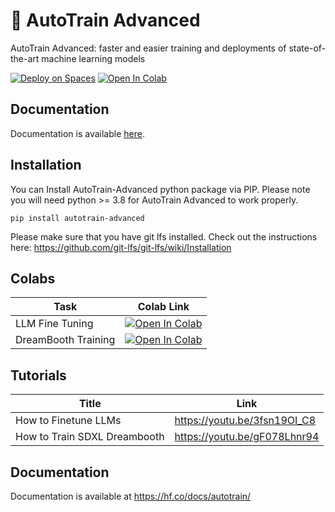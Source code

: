 # 🤗 AutoTrain Advanced

AutoTrain Advanced: faster and easier training and deployments of state-of-the-art machine learning models

[![Deploy on Spaces](https://huggingface.co/datasets/huggingface/badges/resolve/main/deploy-on-spaces-md.svg)](https://huggingface.co/new-space?template=autotrain-projects/autotrain-advanced) [![Open In Colab](https://colab.research.google.com/assets/colab-badge.svg)](https://colab.research.google.com/github/huggingface/autotrain-advanced/blob/main/colabs/AutoTrain.ipynb)


## Documentation

Documentation is available [here](https://hf.co/docs/autotrain/).



## Installation

You can Install AutoTrain-Advanced python package via PIP. Please note you will need python >= 3.8 for AutoTrain Advanced to work properly.

    pip install autotrain-advanced
    
Please make sure that you have git lfs installed. Check out the instructions here: https://github.com/git-lfs/git-lfs/wiki/Installation


## Colabs

| Task | Colab Link |
| --- | --- |
| LLM Fine Tuning | [![Open In Colab](https://colab.research.google.com/assets/colab-badge.svg)](https://colab.research.google.com/github/huggingface/autotrain-advanced/blob/main/colabs/AutoTrain_LLM.ipynb) |
| DreamBooth Training | [![Open In Colab](https://colab.research.google.com/assets/colab-badge.svg)](https://colab.research.google.com/github/huggingface/autotrain-advanced/blob/main/colabs/AutoTrain_Dreambooth.ipynb) |


## Tutorials

| Title | Link |
| --- | --- |
| How to Finetune LLMs | https://youtu.be/3fsn19OI_C8 |
| How to Train SDXL Dreambooth | https://youtu.be/gF078Lhnr94 |


## Documentation

Documentation is available at https://hf.co/docs/autotrain/
